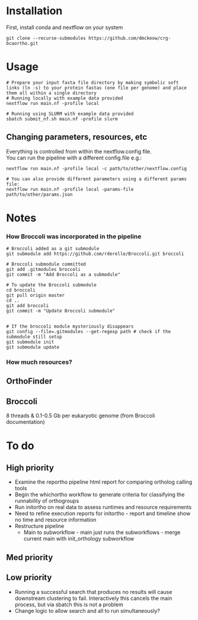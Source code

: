 # Installation
First, install conda and nextflow on your system
```
git clone --recurse-submodules https://github.com/dmckeow/crg-bcaortho.git
```
# Usage
```
# Prepare your input fasta file directory by making symbolic soft links (ln -s) to your protein fastas (one file per genome) and place them all within a single directory
# Running locally with example data provided
nextflow run main.nf -profile local

# Running using SLURM with example data provided
sbatch submit_nf.sh main.nf -profile slurm
```
## Changing parameters, resources, etc
Everything is controlled from within the nextflow.config file.  
You can run the pipeline with a different config.file e.g.:
```
nextflow run main.nf -profile local -c path/to/other/nextflow.config

# You can also provide different parameters using a different params file:
nextflow run main.nf -profile local -params-file path/to/other/params.json
```

# Notes
### How Broccoli was incorporated in the pipeline

```
# Broccoli added as a git submodule
git submodule add https://github.com/rderelle/Broccoli.git broccoli

# Broccoli submodule committed
git add .gitmodules broccoli
git commit -m "Add Broccoli as a submodule"

# To update the Broccoli submodule
cd broccoli
git pull origin master
cd ..
git add broccoli
git commit -m "Update Broccoli submodule"


# If the broccoli module mysteriously disappears
git config --file=.gitmodules --get-regexp path # check if the submodule still setup
git submodule init
git submodule update
```
### How much resources?
## OrthoFinder

## Broccoli
8 threads & 0.1-0.5 Gb per eukaryotic genome (from Broccoli documentation)

# To do
## High priority
* Examine the reportho pipeline html report for comparing ortholog calling tools
* Begin the whichortho workflow to generate criteria for classifying the runnability of orthogroups
* Run initortho on real data to assess runtimes and resource requirements
* Need to refine execution reports for initortho - report and timeline show no time and resource information
* Restructure pipeline
    * Main to subworkflow - main just runs the subworkflows - merge current main with init_orthology subworkflow

## Med priority

## Low priority
* Running a successful search that produces no results will cause downstream clustering to fail. Interactively this cancels the main process, but via sbatch this is not a problem
* Change logic to allow search and all to run simultaneously?